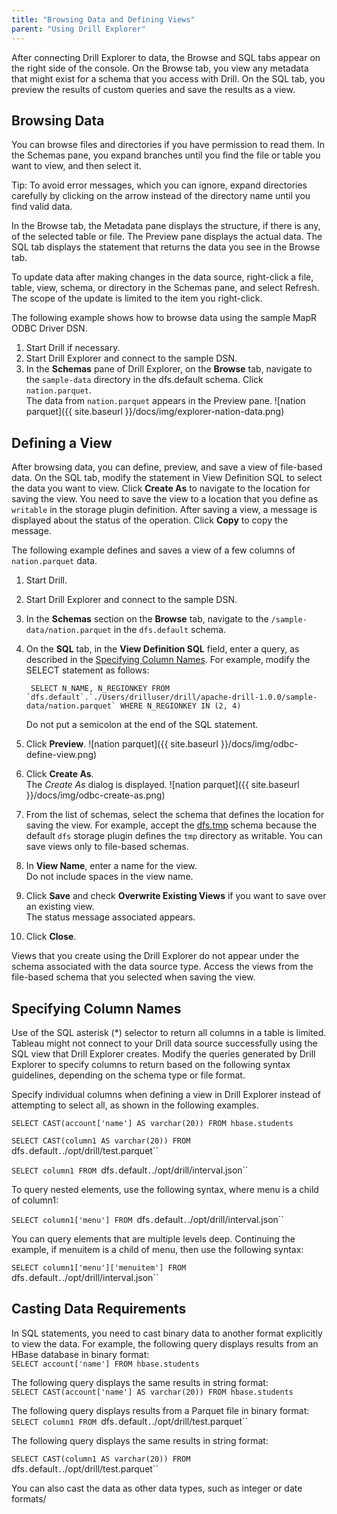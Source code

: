 ```yaml
---
title: "Browsing Data and Defining Views"
parent: "Using Drill Explorer"
---
```

After connecting Drill Explorer to data, the Browse and SQL tabs appear on the right side of the console. On the Browse tab, you view any metadata that might exist for a schema that you access with Drill. On the SQL tab, you preview the results
of custom queries and save the results as a view.

## Browsing Data

You can browse files and directories if you have permission to read them. In the Schemas pane, you expand branches until you find the file or table you want to view, and then select it. 

Tip: To avoid error messages, which you can ignore, expand directories carefully by clicking on the arrow instead of the directory name until you find valid data. 

In the Browse tab, the Metadata pane displays the structure, if there is any, of the selected table or file. The Preview pane displays the actual data. The SQL tab displays the statement that returns the data you see in the Browse tab.

To update data after making changes in the data source, right-click a file, table, view, schema, or directory in the Schemas pane, and select Refresh. The scope of the update is limited to the item you right-click.

The following example shows how to browse data using the sample MapR ODBC Driver DSN.

1. Start Drill if necessary.  
2. Start Drill Explorer and connect to the sample DSN.  
3. In the **Schemas** pane of Drill Explorer, on the **Browse** tab, navigate to the `sample-data` directory in the dfs.default schema. Click `nation.parquet`.  
   The data from `nation.parquet` appears in the Preview pane.
   ![nation parquet]({{ site.baseurl }}/docs/img/explorer-nation-data.png) 


## Defining a View
After browsing data, you can define, preview, and save a view of file-based data. On the SQL tab, modify the statement in View Definition SQL to select the data you want to view. Click **Create As** to navigate to the location for saving the view. You need to save the view to a location that you define as `writable` in the storage plugin definition. After saving a view, a message is displayed about the status of the operation. Click **Copy** to copy the message.

The following example defines and saves a view of a few columns of `nation.parquet` data.

1. Start Drill.  
2. Start Drill Explorer and connect to the sample DSN.  
3. In the **Schemas** section on the **Browse** tab, navigate to the `/sample-data/nation.parquet` in the `dfs.default` schema. 
4. On the **SQL** tab, in the **View Definition SQL** field, enter a query, as described in the [Specifying Column Names](). For example, modify the SELECT statement as follows:

        SELECT N_NAME, N_REGIONKEY FROM `dfs.default`.`./Users/drilluser/drill/apache-drill-1.0.0/sample-data/nation.parquet` WHERE N_REGIONKEY IN (2, 4)
   Do not put a semicolon at the end of the SQL statement.  
5. Click **Preview**.
   ![nation parquet]({{ site.baseurl }}/docs/img/odbc-define-view.png) 
6. Click **Create As**.  
   The _Create As_ dialog is displayed.
   ![nation parquet]({{ site.baseurl }}/docs/img/odbc-create-as.png) 
7. From the list of schemas, select the schema that defines the location for saving the view. For example, accept the [dfs.tmp]({{site.baseurl}}/docs/query-directory-functions/#query-directory-function-example) schema because the default `dfs` storage plugin defines the `tmp` directory as writable.
   You can save views only to file-based schemas.  
8. In **View Name**, enter a name for the view.  
    Do not include spaces in the view name.  
9. Click **Save** and check **Overwrite Existing Views** if you want to save over an existing view.   
    The status message associated appears.  
10. Click **Close**.

Views that you create using the Drill Explorer do not appear under the schema
associated with the data source type. Access the views from
the file-based schema that you selected when saving the view.

## Specifying Column Names

Use of the SQL asterisk (*) selector to return all columns in a table is limited. Tableau might not connect to your Drill data source successfully using
the SQL view that Drill Explorer creates. Modify the
queries generated by Drill Explorer to specify columns to return based on the following
syntax guidelines, depending on the schema type or file format.

Specify individual columns when defining a view in Drill Explorer instead of attempting to select all, as shown in the following examples.

`SELECT CAST(account['name'] AS varchar(20)) FROM hbase.students`

`SELECT CAST(column1 AS varchar(20)) FROM `dfs`.`default`.`./opt/drill/test.parquet``

`SELECT column1 FROM `dfs`.`default`.`./opt/drill/interval.json``

To query nested elements, use the following syntax, where menu is a child of column1:

`SELECT column1['menu'] FROM `dfs`.`default`.`./opt/drill/interval.json``

You can query elements that are multiple levels deep. Continuing the example, if
menuitem is a child of menu, then use the following syntax:

`SELECT column1['menu']['menuitem'] FROM `dfs`.`default`.`./opt/drill/interval.json``

## Casting Data Requirements

In SQL statements, you need to cast
binary data to another format explicitly to view the data. For example, the following query
displays results from an HBase database in binary format:  
`SELECT account['name'] FROM hbase.students`

The following query displays the same results in string format:  
`SELECT CAST(account['name'] AS varchar(20)) FROM
hbase.students`

The following query displays results from a Parquet file in binary format:  
`SELECT column1 FROM `dfs`.`default`.`./opt/drill/test.parquet``

The following query displays the same results in string format:

`SELECT CAST(column1 AS varchar(20)) FROM `dfs`.`default`.`./opt/drill/test.parquet``

You can also cast the data as other data types, such as integer or date formats/
